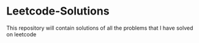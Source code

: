 # Leetcode-Solutions
This repository will contain solutions of all the problems that I have solved on leetcode
